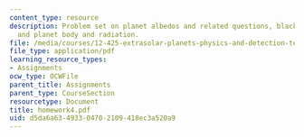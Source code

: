 ```yaml
---
content_type: resource
description: Problem set on planet albedos and related questions, black body radiation,
  and planet body and radiation.
file: /media/courses/12-425-extrasolar-planets-physics-and-detection-techniques-fall-2007/d5da6a63493304702109418ec3a520a9_homework4.pdf
file_type: application/pdf
learning_resource_types:
- Assignments
ocw_type: OCWFile
parent_title: Assignments
parent_type: CourseSection
resourcetype: Document
title: homework4.pdf
uid: d5da6a63-4933-0470-2109-418ec3a520a9
---
```

